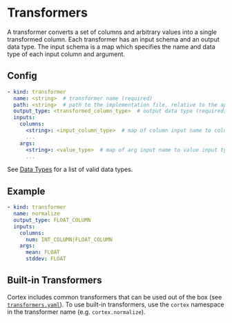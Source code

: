 # Transformers

A transformer converts a set of columns and arbitrary values into a single transformed column. Each transformer has an input schema and an output data type. The input schema is a map which specifies the name and data type of each input column and argument.

## Config

```yaml
- kind: transformer
  name: <string>  # transformer name (required)
  path: <string>  # path to the implementation file, relative to the application root (default: implementations/transformers/<name>.py)
  output_type: <transformed_column_type>  # output data type (required)
  inputs:
    columns:
      <string>: <input_column_type>  # map of column input name to column input type(s) (required)
      ...
    args:
      <string>: <value_type>  # map of arg input name to value input type(s) (optional)
      ...
```

See [Data Types](datatypes.md) for a list of valid data types.

## Example

```yaml
- kind: transformer
  name: normalize
  output_type: FLOAT_COLUMN
  inputs:
    columns:
      num: INT_COLUMN|FLOAT_COLUMN
    args:
      mean: FLOAT
      stddev: FLOAT
```

## Built-in Transformers

Cortex includes common transformers that can be used out of the box (see <!-- CORTEX_VERSION_MINOR -->[`transformers.yaml`](https://github.com/cortexlabs/cortex/blob/master/pkg/transformers/transformers.yaml)). To use built-in transformers, use the `cortex` namespace in the transformer name (e.g. `cortex.normalize`).
